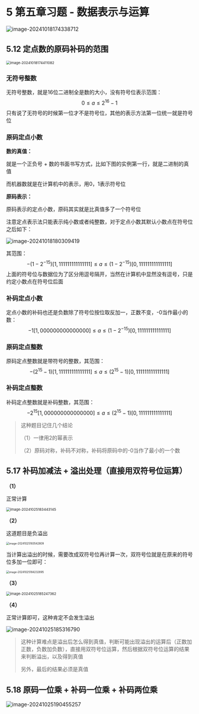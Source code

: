 # 5 第五章习题 - 数据表示与运算

![image-20241018174338712](https://typora-1310242472.cos.ap-nanjing.myqcloud.com/typora_img/image-20241018174338712.png)

## 5.12 定点数的原码补码的范围

<img src="https://typora-1310242472.cos.ap-nanjing.myqcloud.com/typora_img/image-20241018174411082.png" alt="image-20241018174411082" style="zoom: 67%;" />

### **无符号整数**

无符号整数，就是16位二进制全是数的大小，没有符号位表示范围：
$$
0 \le a \le2^{16} -1
$$
只有说了无符号的时候第一位才不是符号位，其他的表示方法第一位统一就是符号位

### **原码定点小数**

**数的真值：**

就是一个正负号 + 数的书面书写方式，比如下图的实例第一行，就是二进制的真值

而机器数就是在计算机中的表示，用0，1表示符号位

**原码表示：**

原码表示的定点小数，原码其实就是比真值多了一个符号位

注意定点表示法只能表示纯小数或者纯整数，对于定点小数其默认小数点在符号位之后如下：

![image-20241018180309419](https://typora-1310242472.cos.ap-nanjing.myqcloud.com/typora_img/image-20241018180309419.png)

其范围：
$$
-(1 - 2^{-15})[1,111111111111111] \le a \le(1 - 2^{-15})[0,111111111111111]
$$
上面的符号位与数据位为了区分用逗号隔开，当然在计算机中显然没有逗号，只是约定小数点在符号位后面

### **补码定点小数**

定点小数的补码也还是负数除了符号位按位取反加一，正数不变，-0当作最小的数：
$$
-1[1,000000000000000] \le a \le (1 - 2^{-15})[0,111111111111111]
$$

### 原码定点整数

原码定点整数就是带符号的整数，其范围：
$$
-(2^{15} - 1) [1,111111111111111]\le a \le (2^{15} - 1) [0,111111111111111]
$$

### 补码定点整数

补码定点整数就是补码整数，其范围：
$$
-2^{15}[1,000000000000000] \le a \le (2^{15} - 1) [0,111111111111111]
$$

> 这种题目记住几个结论
>
> （1）一律用2的幂表示
>
> （2）原码对称，补码不对称，补码将原码中的-0当作了最小的一个数

## 5.17 补码加减法 + 溢出处理（直接用双符号位运算）

**（1）**

正常计算

<img src="https://typora-1310242472.cos.ap-nanjing.myqcloud.com/typora_img/image-20241025183443145.png" alt="image-20241025183443145" style="zoom:67%;" />

**（2）**

这道题目是负溢出

<img src="https://typora-1310242472.cos.ap-nanjing.myqcloud.com/typora_img/image-20241025183542809.png" alt="image-20241025183542809" style="zoom:50%;" />

当计算出溢出的时候，需要改成双符号位再计算一次，双符号位就是在原来的符号位多加一位即可：

<img src="https://typora-1310242472.cos.ap-nanjing.myqcloud.com/typora_img/image-20241025184232895.png" alt="image-20241025184232895" style="zoom: 50%;" />

 **（3）**

<img src="https://typora-1310242472.cos.ap-nanjing.myqcloud.com/typora_img/image-20241025185247362.png" alt="image-20241025185247362" style="zoom:67%;" />

**（4）**

正常计算即可，这种肯定不会发生溢出

![image-20241025185316790](https://typora-1310242472.cos.ap-nanjing.myqcloud.com/typora_img/image-20241025185316790.png)

> 这种计算难点是溢出后怎么得到真值，判断可能出现溢出的运算后（正数加正数，负数加负数），直接用双符号位运算，然后根据双符号位运算的结果来判断溢出，以及得到真值
>
> 另外，最后的结果必须是真值

## 5.18 原码一位乘 + 补码一位乘 + 补码两位乘 

![image-20241025190455257](https://typora-1310242472.cos.ap-nanjing.myqcloud.com/typora_img/image-20241025190455257.png)